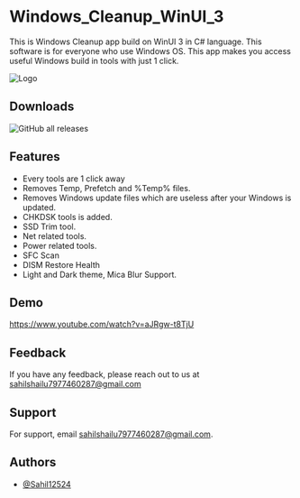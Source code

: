 
# Windows_Cleanup_WinUI_3

This is Windows Cleanup app build on WinUI 3 in C# language. This software is for everyone who use Windows OS. This app makes you access useful Windows build in tools with just 1 click.


![Logo](https://repository-images.githubusercontent.com/639131780/db8d3de9-dc0e-4abb-968d-ccb75c2b67e4)


## Downloads

![GitHub all releases](https://img.shields.io/github/downloads/Sahil12524/Windows_Cleanup_WinUI_3/total?style=for-the-badge)


## Features

- Every tools are 1 click away
- Removes Temp, Prefetch and %Temp% files.
- Removes Windows update files which are useless after your Windows is updated.
- CHKDSK tools is added.
- SSD Trim tool.
- Net related tools.
- Power related tools.
- SFC Scan
- DISM Restore Health
- Light and Dark theme, Mica Blur Support.


## Demo

https://www.youtube.com/watch?v=aJRgw-t8TjU


## Feedback

If you have any feedback, please reach out to us at sahilshailu7977460287@gmail.com


## Support

For support, email sahilshailu7977460287@gmail.com.


## Authors

- [@Sahil12524](https://www.github.com/Sahil12524)


